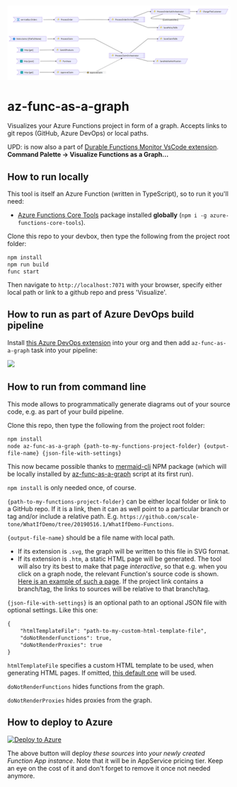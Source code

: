 ![logo](https://raw.githubusercontent.com/scale-tone/az-func-as-a-graph/master/screenshot1.png)
# az-func-as-a-graph

Visualizes your Azure Functions project in form of a graph. Accepts links to git repos (GitHub, Azure DevOps) or local paths.

UPD: is now also a part of [Durable Functions Monitor VsCode extension](https://marketplace.visualstudio.com/items?itemName=DurableFunctionsMonitor.durablefunctionsmonitor).
**Command Palette -> Visualize Functions as a Graph...**

## How to run locally

This tool is itself an Azure Function (written in TypeScript), so to run it you'll need:
- [Azure Functions Core Tools](https://github.com/Azure/azure-functions-core-tools#installing) package installed **globally** (`npm i -g azure-functions-core-tools`).

Clone this repo to your devbox, then type the following from the project root folder:
```
npm install
npm run build
func start
```

Then navigate to `http://localhost:7071` with your browser, specify either local path or link to a github repo and press 'Visualize'.

## How to run as part of Azure DevOps build pipeline

Install [this Azure DevOps extension](https://marketplace.visualstudio.com/items?itemName=DurableFunctionsMonitor.az-func-as-a-graph-do-extension) into your org and then add `az-func-as-a-graph` task into your pipeline:

<img src="https://user-images.githubusercontent.com/5447190/126083277-89e4e9d2-6b13-4d2c-af4c-e2a0a12932c0.png" width="500px"/>

## How to run from command line

This mode allows to programmatically generate diagrams out of your source code, e.g. as part of your build pipeline.

Clone this repo, then type the following from the project root folder:
```
npm install
node az-func-as-a-graph {path-to-my-functions-project-folder} {output-file-name} {json-file-with-settings}
```

This now became possible thanks to [mermaid-cli](https://github.com/mermaid-js/mermaid-cli) NPM package (which will be locally installed by [az-func-as-a-graph](https://github.com/scale-tone/az-func-as-a-graph/blob/main/az-func-as-a-graph.ts) script at its first run).

`npm install` is only needed once, of course.

`{path-to-my-functions-project-folder}` can be either local folder or link to a GitHub repo. If it is a link, then it can as well point to a particular branch or tag and/or include a relative path. E.g. `https://github.com/scale-tone/WhatIfDemo/tree/20190516.1/WhatIfDemo-Functions`.

`{output-file-name}` should be a file name with local path. 
* If its extension is `.svg`, the graph will be written to this file in SVG format.
* If its extension is `.htm`, a static HTML page will be generated. The tool will also try its best to make that page *interactive*, so that e.g. when you click on a graph node, the relevant Function's source code is shown. [Here is an example of such a page](https://scale-tone.github.io/temp/WhatIfDemo-Functions.htm). If the project link contains a branch/tag, the links to sources will be relative to that branch/tag.

`{json-file-with-settings}` is an optional path to an optional JSON file with optional settings. Like this one:
```
{
    "htmlTemplateFile": "path-to-my-custom-html-template-file",
    "doNotRenderFunctions": true,
    "doNotRenderProxies": true
}
```

   `htmlTemplateFile` specifies a custom HTML template to be used, when generating HTML pages. If omitted, [this default one](https://github.com/scale-tone/az-func-as-a-graph/blob/main/cli/graph-template.htm) will be used.
    
   `doNotRenderFunctions` hides functions from the graph.
    
   `doNotRenderProxies` hides proxies from the graph.

## How to deploy to Azure

[![Deploy to Azure](https://aka.ms/deploytoazurebutton)](https://portal.azure.com/#create/Microsoft.Template/uri/https%3A%2F%2Fraw.githubusercontent.com%2Fscale-tone%2Faz-func-as-a-graph%2Fmain%2Farm-template.json)

The above button will deploy *these sources* into *your newly created Function App instance*. Note that it will be in AppService pricing tier. Keep an eye on the cost of it and don't forget to remove it once not needed anymore. 
